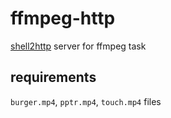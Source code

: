 # ffmpeg-http

[shell2http](https://github.com/msoap/shell2http) server for ffmpeg task

## requirements

`burger.mp4`, `pptr.mp4`, `touch.mp4` files
